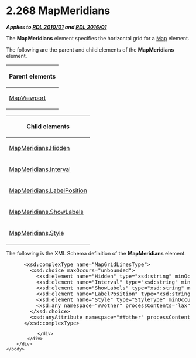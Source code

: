<html dir="LTR" xmlns:mshelp="http://msdn.microsoft.com/mshelp" xmlns:ddue="http://ddue.schemas.microsoft.com/authoring/2003/5" xmlns:xlink="http://www.w3.org/1999/xlink" xmlns:tool="http://www.microsoft.com/tooltip">
    <head>
        <meta http-equiv="Content-Type" content="text/html; CHARSET=utf-8"></meta>
        <meta name="save" content="history"></meta>
        <title>2.268 MapMeridians</title>
        <xml>
            <mshelp:toctitle title="2.268 MapMeridians"></mshelp:toctitle>
            <mshelp:rltitle title="[MS-RDL]: MapMeridians"></mshelp:rltitle>
            <mshelp:keyword index="A" term="1b4b7c95-9a91-4272-a237-7791f40398a2"></mshelp:keyword>
            <mshelp:attr name="DCSext.ContentType" value="open specification"></mshelp:attr>
            <mshelp:attr name="AssetID" value="1b4b7c95-9a91-4272-a237-7791f40398a2"></mshelp:attr>
            <mshelp:attr name="TopicType" value="kbRef"></mshelp:attr>
            <mshelp:attr name="DCSext.Title" value="[MS-RDL]: MapMeridians" />
        </xml>
    </head>
    <body>
        <div id="header">
            <h1 class="heading">2.268 MapMeridians</h1>
        </div>
        <div id="mainSection">
            <div id="mainBody">
                <div id="allHistory" class="saveHistory"></div>
                <div id="sectionSection0" class="section" name="collapseableSection">
                    

<p><b><i>Applies to </i></b><a href="3428e690-a348-4ec7-8a6a-8efb42d2cdee.htm"><b><i>RDL 2010/01</i></b></a><b><i>
and </i></b><a href="52ce3983-2bfc-4e72-9359-42aaf5fe4509.htm"><b><i>RDL 2016/01</i></b></a></p>

<p>The <b>MapMeridians</b> element specifies the horizontal
grid for a <a href="fd166dd8-6772-4507-b3f6-50a2b7cfd6ac.htm">Map</a> element.</p>

<p>The following are the parent and child elements of the <b>MapMeridians</b>
element.</p>

<table>
 <thead>
  <tr>
   <th>
   <p>Parent elements</p>
   </th>
  </tr>
 </thead>
 <tr>
  <td>
  <p><a href="55679f1a-a5b6-4b08-b284-ff6e27deedb4.htm">MapViewport</a></p>
  </td>
 </tr>
</table>

<p> </p>

<table>
 <thead>
  <tr>
   <th>
   <p>Child elements</p>
   </th>
  </tr>
 </thead>
 <tr>
  <td>
  <p><a href="44dcac84-42bd-45cd-bf03-9c66c322c60e.htm">MapMeridians.Hidden</a></p>
  </td>
 </tr>
 <tr>
  <td>
  <p><a href="ec7846b1-8bf1-4f47-83f0-5dffe6bc5bb4.htm">MapMeridians.Interval</a></p>
  </td>
 </tr>
 <tr>
  <td>
  <p><a href="8699c327-b1d9-4ad5-aae8-94203cf0531f.htm">MapMeridians.LabelPosition</a></p>
  </td>
 </tr>
 <tr>
  <td>
  <p><a href="450accbc-5a2a-4efe-af14-efc74d8d3caa.htm">MapMeridians.ShowLabels</a></p>
  </td>
 </tr>
 <tr>
  <td>
  <p><a href="bb7879aa-0542-4d1b-877f-3ae79acd799d.htm">MapMeridians.Style</a></p>
  </td>
 </tr>
</table>

<p>The following is the XML Schema definition of the <b>MapMeridians</b>
element.</p>

<dl>
<dd>
<div><pre> &lt;xsd:complexType name=&quot;MapGridLinesType&quot;&gt;
   &lt;xsd:choice maxOccurs=&quot;unbounded&quot;&gt;
     &lt;xsd:element name=&quot;Hidden&quot; type=&quot;xsd:string&quot; minOccurs=&quot;0&quot; /&gt;
     &lt;xsd:element name=&quot;Interval&quot; type=&quot;xsd:string&quot; minOccurs=&quot;0&quot; /&gt;
     &lt;xsd:element name=&quot;ShowLabels&quot; type=&quot;xsd:string&quot; minOccurs=&quot;0&quot; /&gt;
     &lt;xsd:element name=&quot;LabelPosition&quot; type=&quot;xsd:string&quot; minOccurs=&quot;0&quot; /&gt;
     &lt;xsd:element name=&quot;Style&quot; type=&quot;StyleType&quot; minOccurs=&quot;0&quot; /&gt;
     &lt;xsd:any namespace=&quot;##other&quot; processContents=&quot;lax&quot; /&gt;
   &lt;/xsd:choice&gt;
   &lt;xsd:anyAttribute namespace=&quot;##other&quot; processContents=&quot;lax&quot; /&gt;
 &lt;/xsd:complexType&gt;
</pre></div>
</dd></dl>


                </div>
            </div>
        </div>
    </body>
</html>